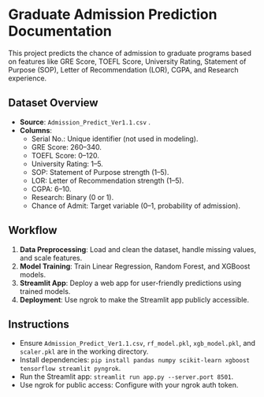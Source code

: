 
# Graduate Admission Prediction Documentation

This project predicts the chance of admission to graduate programs based on features like GRE Score, TOEFL Score, University Rating, Statement of Purpose (SOP), Letter of Recommendation (LOR), CGPA, and Research experience.

## Dataset Overview
- **Source**: `Admission_Predict_Ver1.1.csv` .
- **Columns**:
  - Serial No.: Unique identifier (not used in modeling).
  - GRE Score: 260–340.
  - TOEFL Score: 0–120.
  - University Rating: 1–5.
  - SOP: Statement of Purpose strength (1–5).
  - LOR: Letter of Recommendation strength (1–5).
  - CGPA: 6–10.
  - Research: Binary (0 or 1).
  - Chance of Admit: Target variable (0–1, probability of admission).

## Workflow
1. **Data Preprocessing**: Load and clean the dataset, handle missing values, and scale features.
2. **Model Training**: Train Linear Regression, Random Forest, and XGBoost models.
3. **Streamlit App**: Deploy a web app for user-friendly predictions using trained models.
4. **Deployment**: Use ngrok to make the Streamlit app publicly accessible.

## Instructions
- Ensure `Admission_Predict_Ver1.1.csv`, `rf_model.pkl`, `xgb_model.pkl`, and `scaler.pkl` are in the working directory.
- Install dependencies: `pip install pandas numpy scikit-learn xgboost tensorflow streamlit pyngrok`.
- Run the Streamlit app: `streamlit run app.py --server.port 8501`.
- Use ngrok for public access: Configure with your ngrok auth token.
